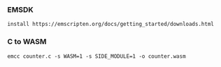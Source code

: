 ### EMSDK  
`install https://emscripten.org/docs/getting_started/downloads.html`  

### C to WASM  
`emcc counter.c -s WASM=1 -s SIDE_MODULE=1 -o counter.wasm`  
